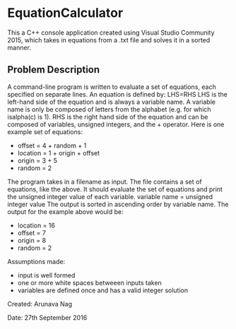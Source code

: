 # EquationCalculator


This a C++ console application created using Visual Studio Community 2015, which takes in equations from a .txt file and solves it in a sorted manner. 

Problem Description
-------------------
A command-line program is written to evaluate a set of equations, each specified on separate lines. An equation is defined by:
LHS=RHS
LHS is the left-hand side of the equation and is always a variable name. A variable name is only be composed of letters from the
alphabet (e.g. for which isalpha(c) is 1). RHS is the right hand side of the equation and can be composed of variables, unsigned
integers, and the + operator. Here is one example set of equations:

- offset = 4 + random + 1
- location = 1 + origin + offset
- origin = 3 + 5
- random = 2

The program takes in a filename as input. The file contains a set of equations, like the above. It should evaluate the set of equations
and print the unsigned integer value of each variable.
variable name = unsigned integer value
The output is sorted in ascending order by variable name. The output for the example above would be:

- location = 16
- offset = 7
- origin = 8
- random = 2

Assumptions made: 
- input is well formed
- one or more white spaces betweeen inputs taken
- variables are defined once and has a valid integer solution


Created: Arunava Nag

Date: 27th September 2016
